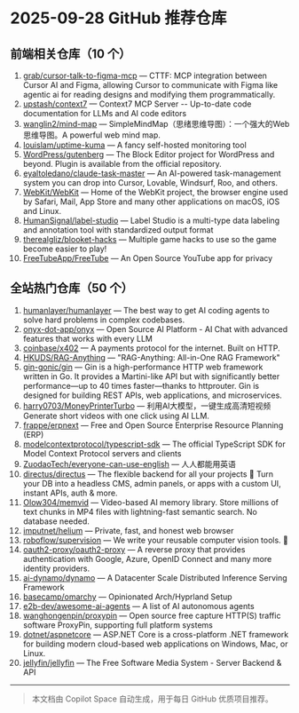 # 2025-09-28 GitHub 推荐仓库

## 前端相关仓库（10 个）

1. [grab/cursor-talk-to-figma-mcp](https://github.com/grab/cursor-talk-to-figma-mcp) — CTTF: MCP integration between Cursor AI and Figma, allowing Cursor to communicate with Figma like agentic ai for reading designs and modifying them programmatically.
2. [upstash/context7](https://github.com/upstash/context7) — Context7 MCP Server -- Up-to-date code documentation for LLMs and AI code editors
3. [wanglin2/mind-map](https://github.com/wanglin2/mind-map) — SimpleMindMap（思绪思维导图）：一个强大的Web思维导图。A powerful web mind map.
4. [louislam/uptime-kuma](https://github.com/louislam/uptime-kuma) — A fancy self-hosted monitoring tool
5. [WordPress/gutenberg](https://github.com/WordPress/gutenberg) — The Block Editor project for WordPress and beyond. Plugin is available from the official repository.
6. [eyaltoledano/claude-task-master](https://github.com/eyaltoledano/claude-task-master) — An AI-powered task-management system you can drop into Cursor, Lovable, Windsurf, Roo, and others.
7. [WebKit/WebKit](https://github.com/WebKit/WebKit) — Home of the WebKit project, the browser engine used by Safari, Mail, App Store and many other applications on macOS, iOS and Linux.
8. [HumanSignal/label-studio](https://github.com/HumanSignal/label-studio) — Label Studio is a multi-type data labeling and annotation tool with standardized output format
9. [therealgliz/blooket-hacks](https://github.com/therealgliz/blooket-hacks) — Multiple game hacks to use so the game become easier to play!
10. [FreeTubeApp/FreeTube](https://github.com/FreeTubeApp/FreeTube) — An Open Source YouTube app for privacy

## 全站热门仓库（50 个）

1. [humanlayer/humanlayer](https://github.com/humanlayer/humanlayer) — The best way to get AI coding agents to solve hard problems in complex codebases.
2. [onyx-dot-app/onyx](https://github.com/onyx-dot-app/onyx) — Open Source AI Platform - AI Chat with advanced features that works with every LLM
3. [coinbase/x402](https://github.com/coinbase/x402) — A payments protocol for the internet. Built on HTTP.
4. [HKUDS/RAG-Anything](https://github.com/HKUDS/RAG-Anything) — "RAG-Anything: All-in-One RAG Framework"
5. [gin-gonic/gin](https://github.com/gin-gonic/gin) — Gin is a high-performance HTTP web framework written in Go. It provides a Martini-like API but with significantly better performance—up to 40 times faster—thanks to httprouter. Gin is designed for building REST APIs, web applications, and microservices.
6. [harry0703/MoneyPrinterTurbo](https://github.com/harry0703/MoneyPrinterTurbo) — 利用AI大模型，一键生成高清短视频 Generate short videos with one click using AI LLM.
7. [frappe/erpnext](https://github.com/frappe/erpnext) — Free and Open Source Enterprise Resource Planning (ERP)
8. [modelcontextprotocol/typescript-sdk](https://github.com/modelcontextprotocol/typescript-sdk) — The official TypeScript SDK for Model Context Protocol servers and clients
9. [ZuodaoTech/everyone-can-use-english](https://github.com/ZuodaoTech/everyone-can-use-english) — 人人都能用英语
10. [directus/directus](https://github.com/directus/directus) — The flexible backend for all your projects 🐰 Turn your DB into a headless CMS, admin panels, or apps with a custom UI, instant APIs, auth & more.
11. [Olow304/memvid](https://github.com/Olow304/memvid) — Video-based AI memory library. Store millions of text chunks in MP4 files with lightning-fast semantic search. No database needed.
12. [imputnet/helium](https://github.com/imputnet/helium) — Private, fast, and honest web browser
13. [roboflow/supervision](https://github.com/roboflow/supervision) — We write your reusable computer vision tools. 💜
14. [oauth2-proxy/oauth2-proxy](https://github.com/oauth2-proxy/oauth2-proxy) — A reverse proxy that provides authentication with Google, Azure, OpenID Connect and many more identity providers.
15. [ai-dynamo/dynamo](https://github.com/ai-dynamo/dynamo) — A Datacenter Scale Distributed Inference Serving Framework
16. [basecamp/omarchy](https://github.com/basecamp/omarchy) — Opinionated Arch/Hyprland Setup
17. [e2b-dev/awesome-ai-agents](https://github.com/e2b-dev/awesome-ai-agents) — A list of AI autonomous agents
18. [wanghongenpin/proxypin](https://github.com/wanghongenpin/proxypin) — Open source free capture HTTP(S) traffic software ProxyPin, supporting full platform systems
19. [dotnet/aspnetcore](https://github.com/dotnet/aspnetcore) — ASP.NET Core is a cross-platform .NET framework for building modern cloud-based web applications on Windows, Mac, or Linux.
20. [jellyfin/jellyfin](https://github.com/jellyfin/jellyfin) — The Free Software Media System - Server Backend & API

---

> 本文档由 Copilot Space 自动生成，用于每日 GitHub 优质项目推荐。

